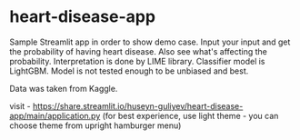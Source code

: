 # heart-disease-app

Sample Streamlit app in order to show demo case. Input your input and get the probability of having heart disease. Also see what's affecting the probability. Interpretation is done by LIME library. Classifier model is LightGBM. Model is not tested enough to be unbiased and best.

Data was taken from Kaggle.

visit - https://share.streamlit.io/huseyn-guliyev/heart-disease-app/main/application.py
(for best experience, use light theme - you can choose theme from upright hamburger menu)
